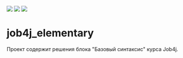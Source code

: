 ![](https://img.shields.io/badge/Java-=_14-orange)
![](https://img.shields.io/badge/JUnit-=_4-yellowgreen)
![](https://img.shields.io/badge/Checkstyle-lightgrey)

# job4j_elementary

Проект содержит решения блока "Базовый синтаксис" курса Job4j.